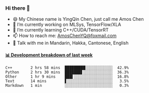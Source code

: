 ### Hi there 👋
- 😄 My Chinese name is YingQin Chen, just call me Amos Chen
- 🔭 I’m currently working on MLSys, TensorFlow/XLA
- 🌱 I’m currently learning C++/CUDA/TensorRT
- 📫 How to reach me: AmosChenYQ@foxmail.com
- 💬 Talk with me in Mandarin, Hakka, Cantonese, English

<!-- waka-box start -->
#### <a href="https://gist.github.com/becb911736b10de673d72f2a472b1e52" target="_blank">📊 Development breakdown of last week</a>
```text
C++        2 hrs 58 mins  █████████░░░░░░░░░░░░  42.9%
Python     2 hrs 30 mins  ███████▋░░░░░░░░░░░░░  36.3%
Other      1 hr 9 mins    ███▌░░░░░░░░░░░░░░░░░  16.8%
Text       14 mins        ▋░░░░░░░░░░░░░░░░░░░░   3.5%
Markdown   1 min          ░░░░░░░░░░░░░░░░░░░░░   0.3%
```
<!-- waka-box end -->


<!--
**AmosChenYQ/AmosChenYQ** is a ✨ _special_ ✨ repository because its `README.md` (this file) appears on your GitHub profile.

Here are some ideas to get you started:

- 🔭 I’m currently working on 
- 🌱 I’m currently learning ...
- 👯 I’m looking to collaborate on ...
- 🤔 I’m looking for help with ...
- 📫 How to reach me: AmosChenYQ@foxmail.com
- 😄 Pronouns: ...
- ⚡ Fun fact: ...
-->
